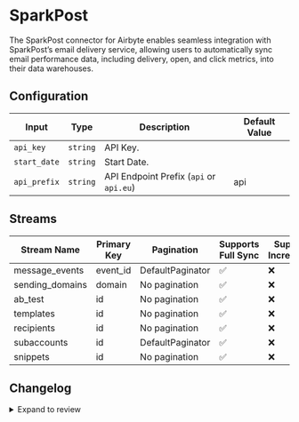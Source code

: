 # SparkPost
The SparkPost connector for Airbyte enables seamless integration with SparkPost’s email delivery service, allowing users to automatically sync email performance data, including delivery, open, and click metrics, into their data warehouses.

## Configuration

| Input | Type | Description | Default Value |
|-------|------|-------------|---------------|
| `api_key` | `string` | API Key.  |  |
| `start_date` | `string` | Start Date.  |  |
| `api_prefix` | `string` | API Endpoint Prefix (`api` or `api.eu`)  | api |

## Streams
| Stream Name | Primary Key | Pagination | Supports Full Sync | Supports Incremental |
|-------------|-------------|------------|---------------------|----------------------|
| message_events | event_id | DefaultPaginator | ✅ |  ❌  |
| sending_domains | domain | No pagination | ✅ |  ❌  |
| ab_test | id | No pagination | ✅ |  ❌  |
| templates | id | No pagination | ✅ |  ❌  |
| recipients | id | No pagination | ✅ |  ❌  |
| subaccounts | id | DefaultPaginator | ✅ |  ❌  |
| snippets | id | No pagination | ✅ |  ❌  |

## Changelog

<details>
  <summary>Expand to review</summary>

| Version          | Date              | Pull Request | Subject        |
|------------------|-------------------|--------------|----------------|
| 0.0.25 | 2025-06-28 | [62223](https://github.com/airbytehq/airbyte/pull/62223) | Update dependencies |
| 0.0.24 | 2025-06-14 | [60069](https://github.com/airbytehq/airbyte/pull/60069) | Update dependencies |
| 0.0.23 | 2025-05-04 | [59589](https://github.com/airbytehq/airbyte/pull/59589) | Update dependencies |
| 0.0.22 | 2025-04-27 | [58963](https://github.com/airbytehq/airbyte/pull/58963) | Update dependencies |
| 0.0.21 | 2025-04-19 | [58432](https://github.com/airbytehq/airbyte/pull/58432) | Update dependencies |
| 0.0.20 | 2025-04-12 | [57982](https://github.com/airbytehq/airbyte/pull/57982) | Update dependencies |
| 0.0.19 | 2025-04-05 | [57486](https://github.com/airbytehq/airbyte/pull/57486) | Update dependencies |
| 0.0.18 | 2025-03-29 | [56848](https://github.com/airbytehq/airbyte/pull/56848) | Update dependencies |
| 0.0.17 | 2025-03-22 | [56281](https://github.com/airbytehq/airbyte/pull/56281) | Update dependencies |
| 0.0.16 | 2025-03-08 | [55575](https://github.com/airbytehq/airbyte/pull/55575) | Update dependencies |
| 0.0.15 | 2025-03-01 | [55085](https://github.com/airbytehq/airbyte/pull/55085) | Update dependencies |
| 0.0.14 | 2025-02-22 | [54471](https://github.com/airbytehq/airbyte/pull/54471) | Update dependencies |
| 0.0.13 | 2025-02-15 | [53553](https://github.com/airbytehq/airbyte/pull/53553) | Update dependencies |
| 0.0.12 | 2025-02-01 | [53054](https://github.com/airbytehq/airbyte/pull/53054) | Update dependencies |
| 0.0.11 | 2025-01-25 | [52452](https://github.com/airbytehq/airbyte/pull/52452) | Update dependencies |
| 0.0.10 | 2025-01-18 | [52022](https://github.com/airbytehq/airbyte/pull/52022) | Update dependencies |
| 0.0.9 | 2025-01-11 | [51435](https://github.com/airbytehq/airbyte/pull/51435) | Update dependencies |
| 0.0.8 | 2024-12-28 | [50792](https://github.com/airbytehq/airbyte/pull/50792) | Update dependencies |
| 0.0.7 | 2024-12-21 | [50312](https://github.com/airbytehq/airbyte/pull/50312) | Update dependencies |
| 0.0.6 | 2024-12-14 | [49741](https://github.com/airbytehq/airbyte/pull/49741) | Update dependencies |
| 0.0.5 | 2024-12-12 | [49398](https://github.com/airbytehq/airbyte/pull/49398) | Update dependencies |
| 0.0.4 | 2024-11-04 | [48315](https://github.com/airbytehq/airbyte/pull/48315) | Update dependencies |
| 0.0.3 | 2024-10-29 | [47815](https://github.com/airbytehq/airbyte/pull/47815) | Update dependencies |
| 0.0.2 | 2024-10-28 | [47612](https://github.com/airbytehq/airbyte/pull/47612) | Update dependencies |
| 0.0.1 | 2024-10-22 | | Initial release by [@bishalbera](https://github.com/bishalbera) via Connector Builder |

</details>
